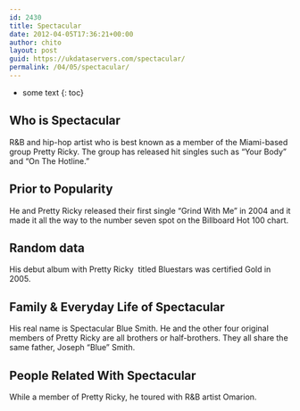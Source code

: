 ```yaml
---
id: 2430
title: Spectacular
date: 2012-04-05T17:36:21+00:00
author: chito
layout: post
guid: https://ukdataservers.com/spectacular/
permalink: /04/05/spectacular/
---
```


* some text
{: toc}
          
          
## Who is  Spectacular
                  
                  
                  
R&B and hip-hop artist who is best known as a member of the Miami-based group Pretty Ricky. The group has released hit singles such as &#8220;Your Body&#8221; and &#8220;On The Hotline.&#8221;
                  
                
                
                
## Prior to Popularity 
                  
                  
                  
He and Pretty Ricky released their first single &#8220;Grind With Me&#8221; in 2004 and it made it all the way to the number seven spot on the Billboard Hot 100 chart.
                  
                
                
                
## Random data 
                  
                  
                  
His debut album with Pretty Ricky  titled Bluestars was certified Gold in 2005.
                  
                
                
                
## Family & Everyday Life of Spectacular
                  
                  
                  
His real name is Spectacular Blue Smith. He and the other four original members of Pretty Ricky are all brothers or half-brothers. They all share the same father, Joseph &#8220;Blue&#8221; Smith.
                  
                
                
                
## People Related With  Spectacular
                  
                  
                  
While a member of Pretty Ricky, he toured with R&B artist Omarion.
                  
                
              
            
          
          
          
    
    
  
